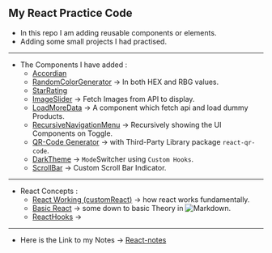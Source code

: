 ## My React Practice Code
- In this repo I am adding reusable components or elements.
- Adding some small projects I had practised.
---
- The Components I have added :
    - [Accordian](./react-codez/src/components/Accordian)
    - [RandomColorGenerator](./react-codez/src/components/random-color) &rarr; In both HEX and RBG values.
    - [StarRating](./react-codez/src/components/star-rating)
    - [ImageSlider](./react-codez/src/components/imageSlider) &rarr; Fetch Images from API to display.
    - [LoadMoreData](./react-codez/src/components/load-more-data) &rarr; A component which fetch api and load dummy Products.
    - [RecursiveNavigationMenu](./react-codez/src/components/TreeViewNavMenu) &rarr; Recursively showing the UI Components on Toggle.
    - [QR-Code Generator](./react-codez/src/components/QR-Code-Generator) &rarr; with Third-Party Library package `react-qr-code`.
    - [DarkTheme](./react-codez/src/components/ThemeSwitcher) &rarr;  `Mode`Switcher using `Custom Hooks`.
    - [ScrollBar](./react-codez/src/components/Scroll-Bar-Indicator) &rarr; Custom Scroll Bar Indicator.
---
- React Concepts :
    - [React Working (customReact)](/react-codez/src/concept/customReact) &rarr; how react works fundamentally.
    - [Basic React](react-codez/src/concept/markDown) &rarr; some down to basic Theory in    ![Markdown](https://img.shields.io/badge/markdown-%23000000.svg?style=for-the-badge&logo=markdown&logoColor=white).
    - [ReactHooks]() &rarr; 
---
- Here is the Link to my Notes  &rarr;
  [React-notes](https://cumbersome-accordion-690.notion.site/ReactJs-a23d4ddf5b804ed58b1e51f0d5306533?pvs=4)
